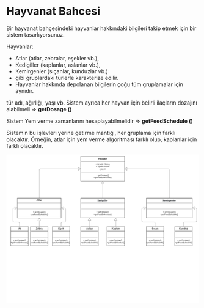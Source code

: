 # Hayvanat Bahcesi

Bir hayvanat bahçesindeki hayvanlar hakkındaki bilgileri takip etmek için bir sistem tasarlıyorsunuz.

Hayvanlar:

* Atlar (atlar, zebralar, eşekler vb.),
* Kedigiller (kaplanlar, aslanlar vb.),
* Kemirgenler (sıçanlar, kunduzlar vb.)
* gibi gruplardaki türlerle karakterize edilir.
* Hayvanlar hakkında depolanan bilgilerin çoğu tüm gruplamalar için aynıdır.

tür adı, ağırlığı, yaşı vb.
Sistem ayrıca her hayvan için belirli ilaçların dozajını alabilmeli => **getDosage ()**

Sistem Yem verme zamanlarını hesaplayabilmelidir => **getFeedSchedule ()**

Sistemin bu işlevleri yerine getirme mantığı, her gruplama için farklı olacaktır. Örneğin, atlar için yem verme algoritması farklı olup, kaplanlar için farklı
olacaktır.

![Uml Diagram](https://github.com/erezakdogan/JavaPatikasi/blob/master/src/UMLclass.png)
